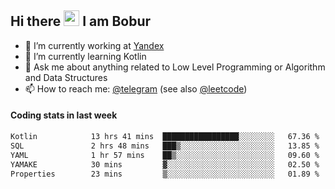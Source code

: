 ## Hi there <img src="https://media.giphy.com/media/hvRJCLFzcasrR4ia7z/giphy.gif" width="25px" height="25px"> I am Bobur

- 💼 I’m currently working at [Yandex](https://yandex.ru/)
- 🌱 I’m currently learning Kotlin
- 💬 Ask me about anything related to Low Level Programming or Algorithm and Data Structures
- 📫 How to reach me: [@telegram](https://t.me/octoant) (see also [@leetcode](https://leetcode.com/octoant/))    

#### Coding stats in last week

<!--START_SECTION:waka-->

```txt
Kotlin            13 hrs 41 mins  █████████████████░░░░░░░░   67.36 %
SQL               2 hrs 48 mins   ███▒░░░░░░░░░░░░░░░░░░░░░   13.85 %
YAML              1 hr 57 mins    ██▒░░░░░░░░░░░░░░░░░░░░░░   09.60 %
YAMAKE            30 mins         ▓░░░░░░░░░░░░░░░░░░░░░░░░   02.50 %
Properties        23 mins         ▒░░░░░░░░░░░░░░░░░░░░░░░░   01.89 %
```

<!--END_SECTION:waka-->

